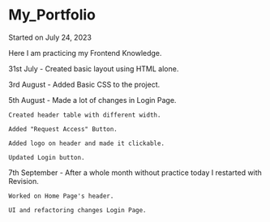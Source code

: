 # My_Portfolio
 
Started on July 24, 2023

Here I am practicing my Frontend Knowledge.

31st July - Created basic layout using HTML alone.

3rd August - Added Basic CSS to the project.

5th August - Made a lot of changes in Login Page.

    Created header table with different width.

    Added "Request Access" Button.

    Added logo on header and made it clickable.

    Updated Login button.

7th September - After a whole month without practice today I restarted with Revision.

    Worked on Home Page's header.
    
    UI and refactoring changes Login Page.